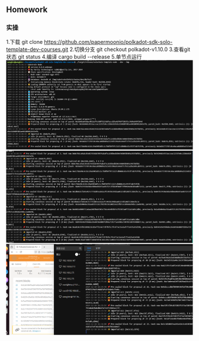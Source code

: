 ## Homework

### 实操
1.下载
git clone https://github.com/papermoonio/polkadot-sdk-solo-template-dev-courses.git
2.切换分支
git checkout polkadot-v1.10.0
3.查看git状态
git status
4.编译
cargo build --release
5.单节点运行
![img.png](img.png)
![img_1.png](img_1.png)
![img_2.png](img_2.png)